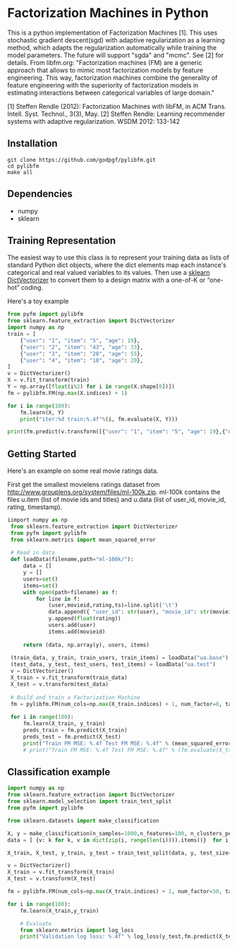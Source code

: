 # Factorization Machines in Python

This is a python implementation of Factorization Machines [1]. This uses stochastic gradient descent(sgd) with adaptive regularization as a learning method, which adapts the regularization automatically while training the model parameters. The future will support "sgda" and "mcmc". See [2] for details. From libfm.org: "Factorization machines (FM) are a generic approach that allows to mimic most factorization models by feature engineering. This way, factorization machines combine the generality of feature engineering with the superiority of factorization models in estimating interactions between categorical variables of large domain."

[1] Steffen Rendle (2012): Factorization Machines with libFM, in ACM Trans. Intell. Syst. Technol., 3(3), May.
[2] Steffen Rendle: Learning recommender systems with adaptive regularization. WSDM 2012: 133-142

## Installation
```
git clone https://github.com/godpgf/pylibfm.git
cd pylibfm
make all
```

## Dependencies
* numpy
* sklearn

## Training Representation
The easiest way to use this class is to represent your training data as lists of standard Python dict objects, where the dict elements map each instance's categorical and real valued variables to its values. Then use a [sklearn DictVectorizer](http://scikit-learn.org/dev/modules/generated/sklearn.feature_extraction.DictVectorizer.html#sklearn.feature_extraction.DictVectorizer) to convert them to a design matrix with a one-of-K or “one-hot” coding.

Here's a toy example

```python
from pyfm import pylibfm
from sklearn.feature_extraction import DictVectorizer
import numpy as np
train = [
    {"user": "1", "item": "5", "age": 19},
    {"user": "2", "item": "43", "age": 33},
    {"user": "3", "item": "20", "age": 55},
    {"user": "4", "item": "10", "age": 20},
]
v = DictVectorizer()
X = v.fit_transform(train)
Y = np.array([float(i%2) for i in range(X.shape[0])])
fm = pylibfm.FM(np.max(X.indices) + 1)

for i in range(100):
    fm.learn(X, Y)
    print("iter:%d train:%.4f"%(i, fm.evaluate(X, Y)))

print(fm.predict(v.transform([{"user": "1", "item": "5", "age": 19},{"user": "4", "item": "10", "age": 20}])))
```

## Getting Started
Here's an example on some real  movie ratings data.

First get the smallest movielens ratings dataset from http://www.grouplens.org/system/files/ml-100k.zip.
ml-100k contains the files u.item (list of movie ids and titles) and u.data (list of user_id, movie_id, rating, timestamp).

```python
iimport numpy as np
 from sklearn.feature_extraction import DictVectorizer
 from pyfm import pylibfm
 from sklearn.metrics import mean_squared_error
 
 # Read in data
 def loadData(filename,path="ml-100k/"):
     data = []
     y = []
     users=set()
     items=set()
     with open(path+filename) as f:
         for line in f:
             (user,movieid,rating,ts)=line.split('\t')
             data.append({ "user_id": str(user), "movie_id": str(movieid)})
             y.append(float(rating))
             users.add(user)
             items.add(movieid)
 
     return (data, np.array(y), users, items)
 
 (train_data, y_train, train_users, train_items) = loadData("ua.base")
 (test_data, y_test, test_users, test_items) = loadData("ua.test")
 v = DictVectorizer()
 X_train = v.fit_transform(train_data)
 X_test = v.transform(test_data)
 
 # Build and train a Factorization Machine
 fm = pylibfm.FM(num_cols=np.max(X_train.indices) + 1, num_factor=8, task="regression", learning_rate=0.001)
 
 for i in range(100):
     fm.learn(X_train, y_train)
     preds_train = fm.predict(X_train)
     preds_test = fm.predict(X_test)
     print("Train FM MSE: %.4f Test FM MSE: %.4f" % (mean_squared_error(y_train,preds_train), mean_squared_error(y_test,preds_test)))
     # print("Train FM MSE: %.4f Test FM MSE: %.4f" % (fm.evaluate(X_train, y_train), fm.evaluate(X_test, y_test)))
```

## Classification example
```python
import numpy as np
from sklearn.feature_extraction import DictVectorizer
from sklearn.model_selection import train_test_split
from pyfm import pylibfm

from sklearn.datasets import make_classification

X, y = make_classification(n_samples=1000,n_features=100, n_clusters_per_class=1)
data = [ {v: k for k, v in dict(zip(i, range(len(i)))).items()}  for i in X]

X_train, X_test, y_train, y_test = train_test_split(data, y, test_size=0.1, random_state=42)

v = DictVectorizer()
X_train = v.fit_transform(X_train)
X_test = v.transform(X_test)

fm = pylibfm.FM(num_cols=np.max(X_train.indices) + 1, num_factor=50, task="classification", learning_rate=0.00006)

for i in range(100):
    fm.learn(X_train,y_train)

    # Evaluate
    from sklearn.metrics import log_loss
    print("Validation log loss: %.4f" % log_loss(y_test,fm.predict(X_test)))
```
